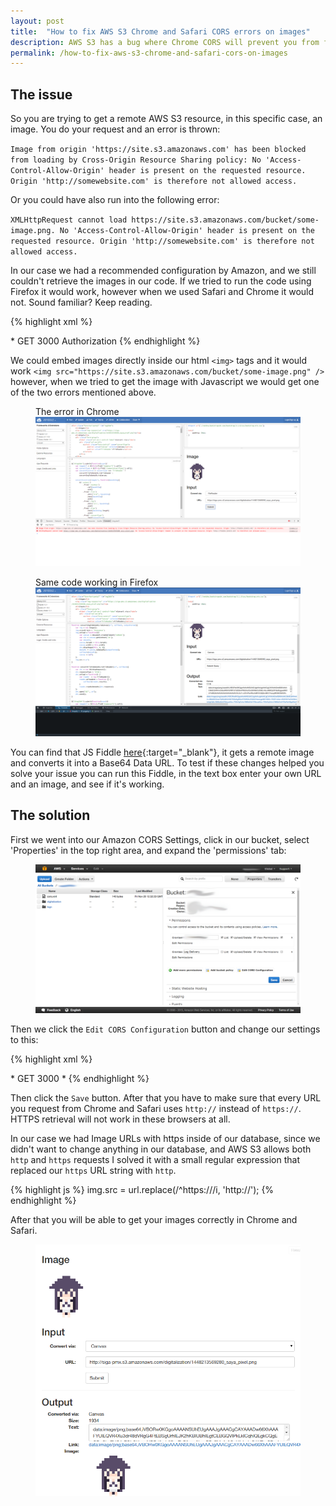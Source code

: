 ```yaml
---
layout: post
title:  "How to fix AWS S3 Chrome and Safari CORS errors on images"
description: AWS S3 has a bug where Chrome CORS will prevent you from fetching images. This is how to fix it
permalink: /how-to-fix-aws-s3-chrome-and-safari-cors-on-images
---
```


## The issue

So you are trying to get a remote AWS S3 resource, in this specific case, an image. You do your request and an error is thrown:

`Image from origin 'https://site.s3.amazonaws.com' has been blocked from loading by Cross-Origin Resource Sharing policy: No 'Access-Control-Allow-Origin' header is present on the requested resource. Origin 'http://somewebsite.com' is therefore not allowed access.`
    
Or you could have also run into the following error:

`XMLHttpRequest cannot load https://site.s3.amazonaws.com/bucket/some-image.png. No 'Access-Control-Allow-Origin' header is present on the requested resource. Origin 'http://somewebsite.com' is therefore not allowed access.`

In our case we had a recommended configuration by Amazon, and we still couldn't retrieve the images in our code. If we tried to run the code using Firefox it would work, however when we used Safari and Chrome it would not. Sound familiar? Keep reading.

{% highlight xml %}
<?xml version="1.0" encoding="UTF-8"?>
<CORSConfiguration xmlns="http://s3.amazonaws.com/doc/2006-03-01/">
    <CORSRule>
        <AllowedOrigin>*</AllowedOrigin>
        <AllowedMethod>GET</AllowedMethod>
        <MaxAgeSeconds>3000</MaxAgeSeconds>
        <AllowedHeader>Authorization</AllowedHeader>
    </CORSRule>
</CORSConfiguration>
{% endhighlight %}

We could embed images directly inside our html `<img>` tags and it would work `<img src="https://site.s3.amazonaws.com/bucket/some-image.png" />` however, when we tried to get the image with Javascript we would get one of the two errors mentioned above.

<figure>
    <figcaption>The error in Chrome</figcaption>
    <a href="/assets/images/posts/2015-11-23-how-to-fix-aws-s3-chrome-safari-cors-error/chrome-error.png" target="_blank">
        <img src="/assets/images/posts/2015-11-23-how-to-fix-aws-s3-chrome-safari-cors-error/chrome-error.png" alt="Chrome Error"></img>
    </a>
</figure>

<figure>
    <figcaption>Same code working in Firefox</figcaption>
    <a href="/assets/images/posts/2015-11-23-how-to-fix-aws-s3-chrome-safari-cors-error/firefox-success.png" target="_blank">
        <img src="/assets/images/posts/2015-11-23-how-to-fix-aws-s3-chrome-safari-cors-error/firefox-success.png" alt="Firefox Success"></img>
    </a>
</figure>

You can find that JS Fiddle [here](http://jsfiddle.net/02nojg8w/){:target="_blank"}, it gets a remote image and converts it into a Base64 Data URL. To test if these changes helped you solve your issue you can run this Fiddle, in the text box enter your own URL and an image, and see if it's working.

## The solution

First we went into our Amazon CORS Settings, click in our bucket, select 'Properties' in the top right area, and expand the 'permissions' tab:

<figure>
    <a href="/assets/images/posts/2015-11-23-how-to-fix-aws-s3-chrome-safari-cors-error/aws-s3.png" target="_blank">
        <img src="/assets/images/posts/2015-11-23-how-to-fix-aws-s3-chrome-safari-cors-error/aws-s3.png" alt="AWS S3 Settings"></img>
    </a>
</figure>

Then we click the `Edit CORS Configuration` button and change our settings to this:

{% highlight xml %}
 <?xml version="1.0" encoding="UTF-8"?>
<CORSConfiguration xmlns="http://s3.amazonaws.com/doc/2006-03-01/">
    <CORSRule>
        <AllowedOrigin>*</AllowedOrigin>
        <AllowedMethod>GET</AllowedMethod>
        <MaxAgeSeconds>3000</MaxAgeSeconds>
        <AllowedHeader>*</AllowedHeader>
    </CORSRule>
</CORSConfiguration>
{% endhighlight %}

Then click the `Save` button. After that you have to make sure that every URL you request from Chrome and Safari uses `http://` instead of `https://`. HTTPS retrieval will not work in these browsers at all.

In our case we had Image URLs with https inside of our database, since we didn't want to change anything in our database, and AWS S3 allows both `http` and `https` requests I solved it with a small regular expression that replaced our `https` URL string with `http`.

{% highlight js %}
img.src = url.replace(/^https:\/\//i, 'http://');
{% endhighlight %}

After that you will be able to get your images correctly in Chrome and Safari.

<figure>
    <a href="/assets/images/posts/2015-11-23-how-to-fix-aws-s3-chrome-safari-cors-error/chrome-success.png" target="_blank">
        <img src="/assets/images/posts/2015-11-23-how-to-fix-aws-s3-chrome-safari-cors-error/chrome-success.png" alt="Chrome Success"></img>
    </a>
</figure>
